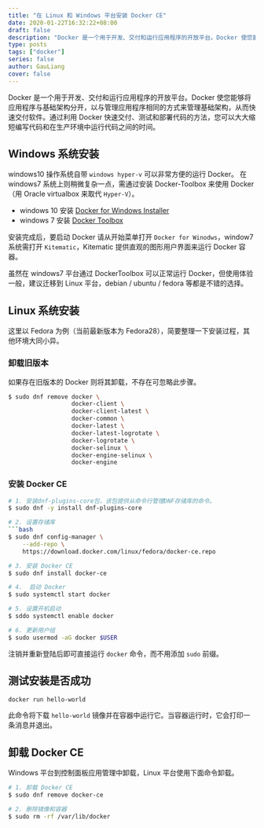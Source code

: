 ```yaml
---
title: "在 Linux 和 Windows 平台安装 Docker CE"
date: 2020-01-22T16:32:22+08:00
draft: false
description: "Docker 是一个用于开发、交付和运行应用程序的开放平台。Docker 使您能够将应用程序与基础架构分开，以与管理应用程序相同的方式来管理基础架构，从而快速交付软件。通过利用 Docker 快速交付、测试和部署代码的方法，您可以大大缩短编写代码和在生产环境中运行代码之间的时间。"
type: posts
tags: ["docker"]
series: false
author: GauLiang
cover: false
---
```


Docker 是一个用于开发、交付和运行应用程序的开放平台。Docker 使您能够将应用程序与基础架构分开，以与管理应用程序相同的方式来管理基础架构，从而快速交付软件。通过利用 Docker 快速交付、测试和部署代码的方法，您可以大大缩短编写代码和在生产环境中运行代码之间的时间。

## Windows 系统安装

windows10 操作系统自带 `windows hyper-v` 可以非常方便的运行 Docker。 在 windows7 系统上则稍微复杂一点，需通过安装 Docker-Toolbox 来使用 Docker（用 Oracle virtualbox 来取代 `Hyper-V`）。

- windows 10 安装 [Docker for Windows Installer](https://download.docker.com/win/stable/Docker%20for%20Windows%20Installer.exe)
- windows 7 安装  [Docker Toolbox](https://docs.docker.com/toolbox/overview/)

安装完成后，要启动 Docker 请从开始菜单打开 `Docker for Winodws`，window7 系统需打开 `Kitematic`，Kitematic 提供直观的图形用户界面来运行 Docker 容器。

虽然在 windows7 平台通过 DockerToolbox 可以正常运行 Docker，但使用体验一般，建议迁移到 Linux 平台，debian / ubuntu / fedora 等都是不错的选择。

## Linux 系统安装

这里以 Fedora 为例（当前最新版本为 Fedora28），简要整理一下安装过程，其他环境大同小异。

### 卸载旧版本

如果存在旧版本的 Docker 则将其卸载，不存在可忽略此步骤。

```bash
$ sudo dnf remove docker \
                  docker-client \
                  docker-client-latest \
                  docker-common \
                  docker-latest \
                  docker-latest-logrotate \
                  docker-logrotate \
                  docker-selinux \
                  docker-engine-selinux \
                  docker-engine
```

### 安装 Docker CE

```bash
# 1. 安装dnf-plugins-core包，该包提供从命令行管理DNF存储库的命令。
$ sudo dnf -y install dnf-plugins-core

# 2. 设置存储库
```bash
$ sudo dnf config-manager \
    --add-repo \
    https://download.docker.com/linux/fedora/docker-ce.repo

# 3. 安装 Docker CE
$ sudo dnf install docker-ce

# 4.  启动 Docker
$ sudo systemctl start docker

# 5. 设置开机启动
$ sddo systemctl enable docker

# 6. 更新用户组
$ sudo usermod -aG docker $USER
```

注销并重新登陆后即可直接运行 `docker` 命令，而不用添加 `sudo` 前缀。

## 测试安装是否成功

```bash
docker run hello-world
```

此命令将下载 `hello-world` 镜像并在容器中运行它。当容器运行时，它会打印一条消息并退出。

## 卸载 Docker CE

Windows 平台到控制面板应用管理中卸载，Linux 平台使用下面命令卸载。

```bash
# 1. 卸载 Docker CE
$ sudo dnf remove docker-ce

# 2. 删除镜像和容器
$ sudo rm -rf /var/lib/docker
```
